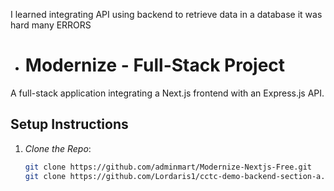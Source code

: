 I learned integrating API using backend to retrieve data in a database it was hard many ERRORS 
* # Modernize - Full-Stack Project
A full-stack application integrating a Next.js frontend with an Express.js API.

## Setup Instructions
1. *Clone the Repo*:
   ```bash
   git clone https://github.com/adminmart/Modernize-Nextjs-Free.git
   git clone https://github.com/Lordaris1/cctc-demo-backend-section-a.git
